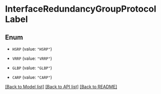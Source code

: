 # InterfaceRedundancyGroupProtocolLabel

## Enum


* `HSRP` (value: `"HSRP"`)

* `VRRP` (value: `"VRRP"`)

* `GLBP` (value: `"GLBP"`)

* `CARP` (value: `"CARP"`)


[[Back to Model list]](../README.md#documentation-for-models) [[Back to API list]](../README.md#documentation-for-api-endpoints) [[Back to README]](../README.md)


